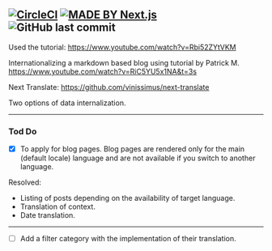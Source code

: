 [![CircleCI](https://circleci.com/gh/rsipakov/nextjs-typescript-tailwind-next-translate.svg?style=svg&circle-token=be4efb0aa345d4016a7b823dac9f46bd86efe3fa)](https://circleci.com/gh/rsipakov/nextjs-typescript-tailwind-next-translate)
[![MADE BY Next.js](https://img.shields.io/badge/MADE%20BY%20Next.js-000000.svg?style=flat&logo=Next.js&labelColor=000)](https://nextjs.org/)
![GitHub last commit](https://img.shields.io/github/last-commit/rsipakov/nextjs-typescript-tailwind-next-translate)
---

Used the tutorial: https://www.youtube.com/watch?v=Rbi52ZYtVKM

Internationalizing a markdown based blog using tutorial by Patrick M. https://www.youtube.com/watch?v=RiC5YU5x1NA&t=3s

Next Translate: https://github.com/vinissimus/next-translate

Two options of data internalization.

---

### Tod Do
- [X] To apply for blog pages. Blog pages are rendered only for the main (default locale) language and are not available if you switch to another language.

Resolved: 
- Listing of posts depending on the availability of target language. 
- Translation of context. 
- Date translation.
---
- [ ] Add a filter category with the implementation of their translation.
